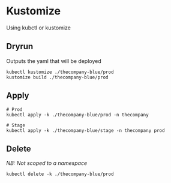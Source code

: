 # Kustomize
Using kubctl or kustomize

## Dryrun
Outputs the yaml that will be deployed
```
kubectl kustomize ./thecompany-blue/prod
kustomize build ./thecompany-blue/prod
```

## Apply
```
# Prod
kubectl apply -k ./thecompany-blue/prod -n thecompany

# Stage
kubectl apply -k ./thecompany-blue/stage -n thecompany prod
```

## Delete
_NB: Not scoped to a namespace_
```
kubectl delete -k ./thecompany-blue/prod
```

